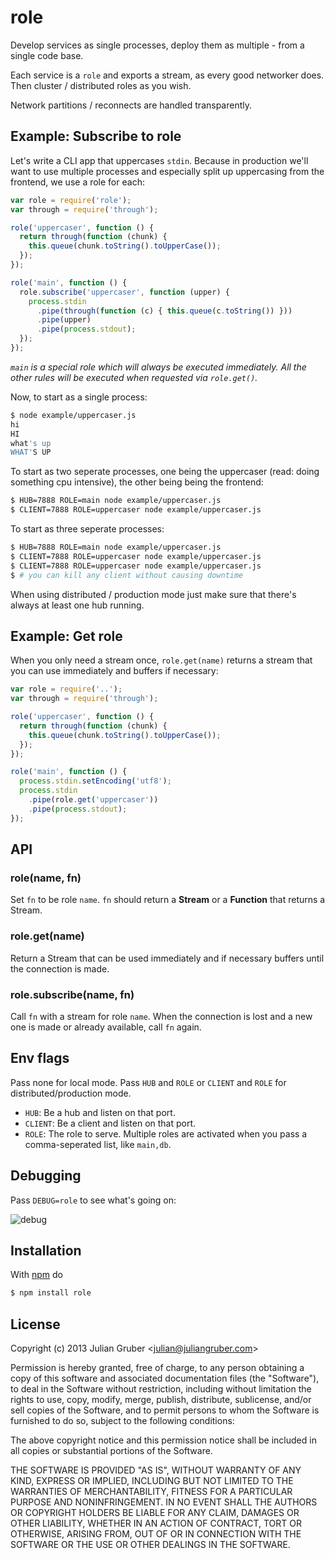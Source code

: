 
# role

Develop services as single processes, deploy them as multiple - from a single
code base.

Each service is a `role` and exports a stream, as every good networker does.
Then cluster / distributed roles as you wish.

Network partitions / reconnects are handled transparently.

## Example: Subscribe to role

Let's write a CLI app that uppercases `stdin`. Because in production we'll want
to use multiple processes and especially split up uppercasing from the
frontend, we use a role for each:

```js
var role = require('role');
var through = require('through');

role('uppercaser', function () {
  return through(function (chunk) {
    this.queue(chunk.toString().toUpperCase());
  });
});

role('main', function () {
  role.subscribe('uppercaser', function (upper) {
    process.stdin
      .pipe(through(function (c) { this.queue(c.toString()) }))
      .pipe(upper)
      .pipe(process.stdout);
  });
});
```

*`main` is a special role which will always be executed immediately. All the
other rules will be executed when requested via `role.get()`.*

Now, to start as a single process:

```bash
$ node example/uppercaser.js
hi
HI
what's up
WHAT'S UP
```

To start as two seperate processes, one being the uppercaser (read: doing
something cpu intensive), the other being being the frontend:

```bash
$ HUB=7888 ROLE=main node example/uppercaser.js 
$ CLIENT=7888 ROLE=uppercaser node example/uppercaser.js 
```

To start as three seperate processes:

```bash
$ HUB=7888 ROLE=main node example/uppercaser.js 
$ CLIENT=7888 ROLE=uppercaser node example/uppercaser.js 
$ CLIENT=7888 ROLE=uppercaser node example/uppercaser.js 
$ # you can kill any client without causing downtime
```

When using distributed / production mode just make sure that
there's always at least one hub running.

## Example: Get role

When you only need a stream once, `role.get(name)` returns a stream that you can use immediately and buffers if necessary:

```js
var role = require('..');
var through = require('through');

role('uppercaser', function () {
  return through(function (chunk) {
    this.queue(chunk.toString().toUpperCase());
  });
});

role('main', function () {
  process.stdin.setEncoding('utf8');
  process.stdin
    .pipe(role.get('uppercaser'))
    .pipe(process.stdout);
});
```

## API

### role(name, fn)

Set `fn` to be role `name`. `fn` should return a **Stream** or a **Function**
that returns a Stream.

### role.get(name)

Return a Stream that can be used immediately and if necessary buffers until the connection is made.

### role.subscribe(name, fn)

Call `fn` with a stream for role `name`. When the connection is lost and a new
one is made or already available, call `fn` again.

## Env flags

Pass none for local mode. Pass `HUB` and `ROLE` or `CLIENT` and `ROLE` for
distributed/production mode.

* `HUB`: Be a hub and listen on that port.
* `CLIENT`: Be a client and listen on that port.
* `ROLE`: The role to serve. Multiple roles are activated when you pass a comma-seperated list, like `main,db`.

## Debugging

Pass `DEBUG=role` to see what's going on:

![debug](http://i.cloudup.com/Ar8aXJj6ia.png)

## Installation

With [npm](http://npmjs.org) do

```bash
$ npm install role
```

## License

Copyright (c) 2013 Julian Gruber &lt;julian@juliangruber.com&gt;

Permission is hereby granted, free of charge, to any person obtaining a copy
of this software and associated documentation files (the "Software"), to deal
in the Software without restriction, including without limitation the rights
to use, copy, modify, merge, publish, distribute, sublicense, and/or sell
copies of the Software, and to permit persons to whom the Software is
furnished to do so, subject to the following conditions:

The above copyright notice and this permission notice shall be included in
all copies or substantial portions of the Software.

THE SOFTWARE IS PROVIDED "AS IS", WITHOUT WARRANTY OF ANY KIND, EXPRESS OR
IMPLIED, INCLUDING BUT NOT LIMITED TO THE WARRANTIES OF MERCHANTABILITY,
FITNESS FOR A PARTICULAR PURPOSE AND NONINFRINGEMENT. IN NO EVENT SHALL THE
AUTHORS OR COPYRIGHT HOLDERS BE LIABLE FOR ANY CLAIM, DAMAGES OR OTHER
LIABILITY, WHETHER IN AN ACTION OF CONTRACT, TORT OR OTHERWISE, ARISING FROM,
OUT OF OR IN CONNECTION WITH THE SOFTWARE OR THE USE OR OTHER DEALINGS IN
THE SOFTWARE.